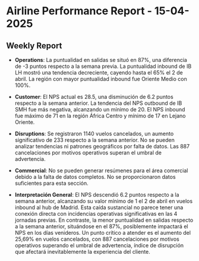 # Airline Performance Report - 15-04-2025

## Weekly Report

- **Operations**: La puntualidad en salidas se situó en 87%, una diferencia de -3 puntos respecto a la semana previa. La puntualidad inbound de IB LH mostró una tendencia decreciente, cayendo hasta el 65% el 2 de abril. La región con mayor puntualidad inbound fue Oriente Medio con 100%.

- **Customer**: El NPS actual es 28.5, una disminución de 6.2 puntos respecto a la semana anterior. La tendencia del NPS outbound de IB SMH fue más negativa, alcanzando un mínimo de 20. El NPS inbound fue máximo de 71 en la región África Centro y mínimo de 17 en Lejano Oriente.

- **Disruptions**: Se registraron 1140 vuelos cancelados, un aumento significativo de 233 respecto a la semana anterior. No se pueden analizar tendencias ni patrones geográficos por falta de datos. Las 887 cancelaciones por motivos operativos superan el umbral de advertencia.

- **Commercial**: No se pueden generar resúmenes para el área comercial debido a la falta de datos completos. No se proporcionaron datos suficientes para esta sección.

- **Interpretación General**: El NPS descendió 6.2 puntos respecto a la semana anterior, alcanzando su valor mínimo de 1 el 2 de abril en vuelos inbound al hub de Madrid. Esta caída sustancial no parece tener una conexión directa con incidencias operativas significativas en las 4 jornadas previas. En contraste, la menor puntualidad en salidas respecto a la semana anterior, situándose en el 87%, posiblemente impactará el NPS en los días venideros. Un punto crítico a atender es el aumento del 25,69% en vuelos cancelados, con 887 cancelaciones por motivos operativos superando el umbral de advertencia, índice de disrupción que afectará inevitablemente la experiencia del cliente.

